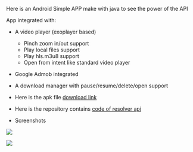 Here is an Android Simple APP make with java to see the power of the API

App integrated with:
- A video player (exoplayer based)
    - Pinch zoom in/out support
    - Play local files support
    - Play hls.m3u8 support
    - Open from intent like standard video player
- Google Admob integrated
- A download manager with pause/resume/delete/open support

- Here is the apk file [download link](http://www.mediafire.com/folder/ur0h8u9t90enu/nide-url-resolver)
- Here is the repository contains [code of resolver api](https://github.com/lscofield/node-urlresolver-api)


- Screenshots

![](https://i.imgur.com/2Xr1dYR.jpg)




![](https://i.imgur.com/sSEANNG.jpg)
